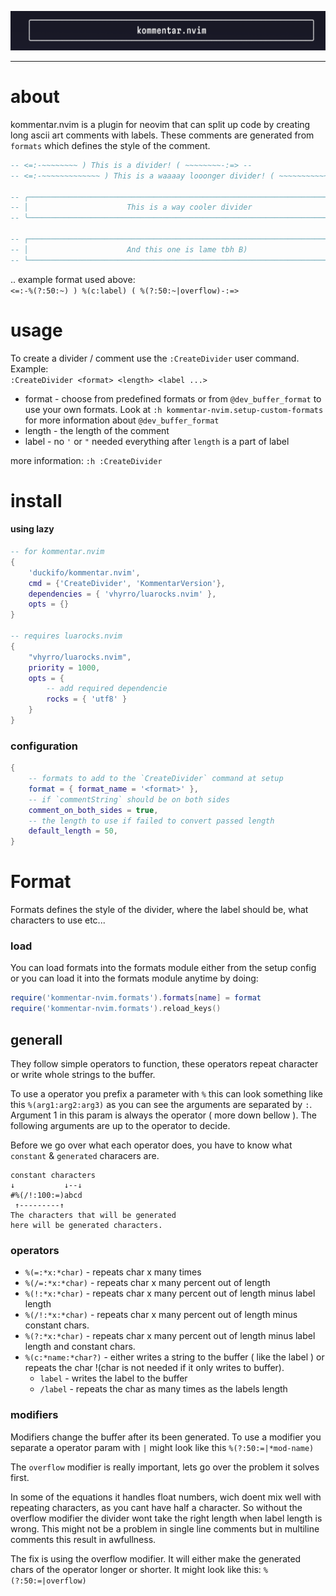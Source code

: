 ![banner](banner.png)

---

# about

kommentar.nvim is a plugin for neovim that can split up
code by creating long ascii art comments with labels. These comments are generated 
from `formats` which defines the style of the comment.

```lua
-- <=:-~~~~~~~~ ) This is a divider! ( ~~~~~~~~-:=> --
-- <=:-~~~~~~~~~~~~~ ) This is a waaaay looonger divider! ( ~~~~~~~~~~~~-:=> --

-- ╭───────────────────────────────────────────────────────────────────────╮ --
-- │                      This is a way cooler divider                     │ --
-- ╰───────────────────────────────────────────────────────────────────────╯ --

-- ┌───────────────────────────────────────────────────────────────────────┐ --
-- │                      And this one is lame tbh B)                      │ --
-- └───────────────────────────────────────────────────────────────────────┘ --
```

 .. example format used above:\
 ` <=:-%(?:50:~) ) %(c:label) ( %(?:50:~|overflow)-:=> `

# usage

To create a divider / comment use the `:CreateDivider` user command. Example:\
`:CreateDivider <format> <length> <label ...>`
 - format - choose from predefined formats or from `@dev_buffer_format` to use your
 own formats. Look at `:h kommentar-nvim.setup-custom-formats` for more information about `@dev_buffer_format`
 - length - the length of the comment
 - label - no `'` or `"` needed everything after `length` is a part of label

 more information: `:h :CreateDivider`

# install

#### using lazy

```lua
-- for kommentar.nvim
{ 
    'duckifo/kommentar.nvim', 
    cmd = {'CreateDivider', 'KommentarVersion'}, 
    dependencies = { 'vhyrro/luarocks.nvim' },
    opts = {} 
}

-- requires luarocks.nvim
{
    "vhyrro/luarocks.nvim",
    priority = 1000,
    opts = {
        -- add required dependencie
        rocks = { 'utf8' }
    }
}
```

### configuration
```lua
{
    -- formats to add to the `CreateDivider` command at setup
    format = { format_name = '<format>' },
    -- if `commentString` should be on both sides
    comment_on_both_sides = true,
    -- the length to use if failed to convert passed length
    default_length = 50,
}
```

# Format
Formats defines the style of the divider, where the label should be, what characters to use etc...

### load

You can load formats into the formats module either from the setup config
or you can load it into the formats module anytime by doing:
```lua
require('kommentar-nvim.formats').formats[name] = format
require('kommentar-nvim.formats').reload_keys()
```

## generall

They follow simple operators to function, these operators repeat character or write whole strings to the buffer. 

To use a operator you prefix a parameter with `%` this can look something like this `%(arg1:arg2:arg3)` as you can see the arguments are separated by `:`. Argument 1 in this param is always the operator ( more down bellow ).
The following arguments are up to the operator to decide.

Before we go over what each operator does, you have to know what `constant` & `generated` characers are. 
```
constant characters
↓           ↓--↓
#%(/!:100:=)abcd
 ↑---------↑
The characters that will be generated 
here will be generated characters.
```

### operators
- `%(=:*x:*char)` - repeats char x many times
- `%(/=:*x:*char)` - repeats char x many percent out of length
- `%(!:*x:*char)` - repeats char x many percent out of length minus label length
- `%(/!:*x:*char)` - repeats char x many percent out of length minus constant chars.
- `%(?:*x:*char)` - repeats char x many percent out of length minus label length and constant chars.
- `%(c:*name:*char?)` - either writes a string to the buffer ( like the label ) or repeats the char !(char is not needed if it only writes to buffer).
    - `label` - writes the label to the buffer
    - `/label` - repeats the char as many times as the labels length

### modifiers
Modifiers change the buffer after its been generated. To use a modifier you separate a operator param with `|` might look like this `%(?:50:=|*mod-name)`

The `overflow` modifier is really important, lets go over the problem it solves first.

In some of the equations it handles float numbers, wich doent mix well with repeating characters, as you cant have half a character. So without the overflow modifier the divider wont take the right length when label length is wrong. This might not be a problem in single line comments but in multiline comments this result in awfullness.

The fix is using the overflow modifier. It will either make the generated chars of the operator longer or shorter. It might look like this:
`%(?:50:=|overflow)`
